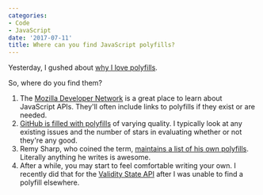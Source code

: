```yaml
---
categories:
- Code
- JavaScript
date: '2017-07-11'
title: Where can you find JavaScript polyfills?
---
```


Yesterday, I gushed about <a href="https://gomakethings.com/why-i-love-polyfills">why I love polyfills</a>.

So, where do you find them?

<ol>
<li>The <a href="https://developer.mozilla.org/">Mozilla Developer Network</a> is a great place to learn about JavaScript APIs. They'll often include links to polyfills if they exist or are needed.</li>
<li><a href="https://github.com/search?utf8=%E2%9C%93&amp;q=polyfill&amp;type=">GitHub is filled with polyfills</a> of varying quality. I typically look at any existing issues and the number of stars in evaluating whether or not they're any good.</li>
<li>Remy Sharp, who coined the term, <a href="https://github.com/remy/polyfills">maintains a list of his own polyfills</a>. Literally anything he writes is awesome.</li>
<li>After a while, you may start to feel comfortable writing your own. I recently did that for the <a href="https://github.com/cferdinandi/validate/blob/master/dist/js/validityState-polyfill.js">Validity State API</a> after I was unable to find a polyfill elsewhere.</li>
</ol>